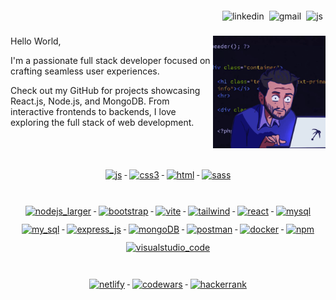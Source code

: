 
<p align="right">
   <a href="https://omertopak.netlify.app">
    <img align="right" src="https://img.shields.io/badge/Portfolio-255E63?style=for-the-badge&logo=About.me&logoColor=white" alt="js" style="vertical-align:top; margin:6px 4px">
  </a>  
  <a href="mailto:omertopak1@gmail.com”">
    <img align="right" src="https://img.shields.io/badge/Gmail-D14836?style=for-the-badge&logo=gmail&logoColor=white" alt="gmail" style="vertical-align:top; margin:6px 4px">
  </a>  
  <a href="https://www.linkedin.com/in/%C3%B6mer-topak-72603a16a/">
    <img align="right" src="https://img.shields.io/badge/LinkedIn-0077B5?style=for-the-badge&logo=linkedin&logoColor=white" alt="linkedin" style="vertical-align:top; margin:6px 4px">
  </a> 
<br />


##

<p>
  Hello World,
  <img align="right" src="images/1.gif" width="180px" />
</p>
<p>I'm a passionate full stack developer focused on crafting seamless user experiences.</p>

<p>
 Check out my GitHub for projects showcasing React.js, Node.js, and MongoDB. From interactive frontends to backends, I love exploring the full stack of web development.
</p>
<br />


## 

  <p align="center">
   <a href="#">
    <img src="https://img.shields.io/badge/JavaScript-323330?style=for-the-badge&logo=javascript&logoColor=F7DF1E" alt="js" style="vertical-align:top; margin:6px 4px">
  </a>  
   <a href="#">
    <img src="https://img.shields.io/badge/CSS3-1572B6?style=for-the-badge&logo=css3&logoColor=white" alt="css3" style="vertical-align:top; margin:6px 4px">
  </a>  
  </a> 
    <a href="#">
    <img src="https://img.shields.io/badge/HTML5-E34F26?style=for-the-badge&logo=html5&logoColor=white" alt="html" style="vertical-align:top; margin:6px 4px">
   
   <a href="#">
    <img src="https://img.shields.io/badge/Sass-CC6699?style=for-the-badge&logo=sass&logoColor=white" alt="sass" style="vertical-align:top; margin:6px 4px">
  </a>  
<br />

## 

<p align="center">
  <a href="#">
    <img src="https://img.shields.io/badge/Node%20js-339933?style=for-the-badge&logo=nodedotjs&logoColor=white" alt="nodejs_larger" style="vertical-align:top; margin:6px 4px">
  </a> 
  <a href="#">
    <img src="https://img.shields.io/badge/Bootstrap-563D7C?style=for-the-badge&logo=bootstrap&logoColor=white" alt="bootstrap" style="vertical-align:top; margin:6px 4px">
  </a>  
   <a href="#">
    <img src="https://img.shields.io/badge/Vite-B73BFE?style=for-the-badge&logo=vite&logoColor=FFD62E" alt="vite" style="vertical-align:top; margin:6px 4px">
  </a> 
  <a href="#">
    <img src="https://img.shields.io/badge/Tailwind_CSS-38B2AC?style=for-the-badge&logo=tailwind-css&logoColor=white" alt="tailwind" style="vertical-align:top; margin:6px 4px">
  </a> 
   <a href="#">
    <img src="https://img.shields.io/badge/React-20232A?style=for-the-badge&logo=react&logoColor=61DAFB" alt="react" style="vertical-align:top; margin:6px 4px">
  </a>   
   <a href="#">
    <img src="https://img.shields.io/badge/MySQL-005C84?style=for-the-badge&logo=mysql&logoColor=white" alt="mysql" style="vertical-align:top; margin:6px 4px">
  </a>   
  <a href="#">
    <img src="https://img.shields.io/badge/MySQL-005C84?style=for-the-badge&logo=mysql&logoColor=white" alt="my_sql" style="vertical-align:top; margin:6px 4px">
  </a> 
  <a href="#">
    <img src="https://img.shields.io/badge/Express%20js-000000?style=for-the-badge&logo=express&logoColor=white" alt="express_js" style="vertical-align:top; margin:6px 4px">
  </a> 
  <a href="#">
    <img src="https://img.shields.io/badge/MongoDB-4EA94B?style=for-the-badge&logo=mongodb&logoColor=white" alt="mongoDB" style="vertical-align:top; margin:6px 4px">
  </a> 
  <a href="#">
    <img src="https://img.shields.io/badge/Postman-FF6C37?style=for-the-badge&logo=Postman&logoColor=white" alt="postman" style="vertical-align:top; margin:6px 4px">
  </a> 
  <a href="#">
    <img src="https://img.shields.io/badge/Docker-2CA5E0?style=for-the-badge&logo=docker&logoColor=white" alt="docker" style="vertical-align:top; margin:6px 4px">
  </a> 
  <a href="#">
    <img src="https://img.shields.io/badge/npm-CB3837?style=for-the-badge&logo=npm&logoColor=white" alt="npm" style="vertical-align:top; margin:6px 4px">
  </a> 
  <a href="#">
    <img src="https://img.shields.io/badge/VSCode-0078D4?style=for-the-badge&logo=visual%20studio%20code&logoColor=white" alt="visualstudio_code" style="vertical-align:top; margin:6px 4px">
  </a> 
  <br />

  ## 
  
  <p align="center">
  <a href="#">
    <img src="https://img.shields.io/badge/Netlify-00C7B7?style=for-the-badge&logo=netlify&logoColor=white" alt="netlify" style="vertical-align:top; margin:6px 4px">
  </a>  
  <a href="#">
    <img src="https://img.shields.io/badge/Codewars-B1361E?style=for-the-badge&logo=Codewars&logoColor=white" alt="codewars" style="vertical-align:top; margin:6px 4px">
  </a> 
  <a href="#">
    <img src="https://img.shields.io/badge/-Hackerrank-2EC866?style=for-the-badge&logo=HackerRank&logoColor=white" alt="hackerrank" style="vertical-align:top; margin:6px 4px">
  </a> 
